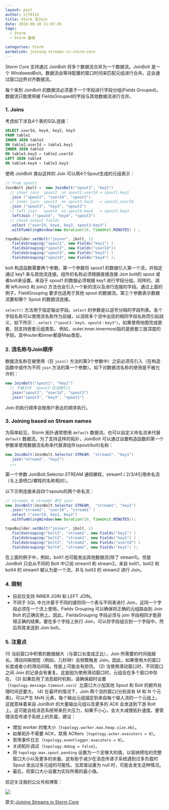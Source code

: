 ```yaml
---
layout: post
author: sjf0115
title: Storm 流Join
date: 2019-08-10 11:07:45
tags:
  - Storm
  - Storm 基础

categories: Storm
permalink: joining-streams-in-storm-core
---
```


Storm Core 支持通过 JoinBolt 将多个数据流合并为一个数据流。JoinBolt 是一个 WindowedBolt。数据流会等待配置的窗口时间来匹配元组进行合并。这会通过窗口边界对齐数据流。

每个来到 JoinBolt 的数据流必须基于一个字段进行字段分组(Fields Grouped)。数据流只能使用被 FieldsGrouped的字段与其他数据流进行合并。

### 1. Joins

考虑如下涉及4个表的SQL连接：
```sql
SELECT userId, key4, key2, key3
FROM table1
INNER JOIN table2
ON table2.userId = table1.key1
INNER JOIN table3
ON table3.key3 = table2.userId
LEFT JOIN table4
ON table4.key4 = table3.key3
```
使用 JoinBolt 类似这样的 Join 可以用4个Spout生成的元组表示：
```java
// from spout1
JoinBolt jbolt =  new JoinBolt("spout1", "key1")                     
  // inner join  spout2  on spout2.userId = spout1.key1
  .join ("spout2", "userId", "spout1")
  // inner join  spout3  on spout3.key3   = spout2.userId
  .join ("spout3", "key3", "spout2")      
  // left join   spout4  on spout4.key4   = spout3.key3
  .leftJoin ("spout4", "key4", "spout3")      
  // chose output fields
  .select ("userId, key4, key2, spout3:key3")
  .withTumblingWindow(new Duration(10, TimeUnit.MINUTES) ) ;

topoBuilder.setBolt("joiner", jbolt, 1)
  .fieldsGrouping("spout1", new Fields("key1") )
  .fieldsGrouping("spout2", new Fields("userId"))
  .fieldsGrouping("spout3", new Fields("key3") )
  .fieldsGrouping("spout4", new Fields("key4") );
```
bolt 构造函数需要两个参数，第一个参数将 spout1 的数据引入第一个流，并指定通过 key1 来与其他流连接。组件的名称必须根据直接连接 Join bolt的 spout 或者bolt来设置。来自于 spout1 的数据必须根据 key1 进行字段分组。同样的，调用 leftJoin() 和 join() 方法也会引入一个新的流以及进行连接的字段。通过上面的例子，FieldGrouping 要求也适用于其他 spout 的数据流。第三个参数表示数据流要和哪个 Spout 的数据流连接。

`select()` 方法用于指定输出字段。`select` 的参数是以逗号分隔的字段列表。各个字段名称可以使用流名称作为前缀，以消除多个流中出现的相同字段名称而引起歧义，如下所示：`.select（"spout3：key3，spout4：key3"）`。如果使用地图完成嵌套，则支持嵌套元组类型。 例如，outer.inner.innermost指的是嵌套三层深度的字段，其中outer和inner都是Map类型。

### 2. 流名称与Join顺序

数据流名称在被使用（在 `join()` 方法的第3个参数中）之前必须先引入（在构造函数中或作为不同 `join` 方法的第一个参数）。如下对数据流名称的使用是不被允许的：
```java
new JoinBolt("spout1", "key1")
  // 不被允许 'spout3'还没被引入            
  .join("spout2", "userId", "spout3")
  .join("spout3", "key3", "spout1")
```
Join 的执行顺序会按用户表达的顺序执行。

### 3. Joining based on Stream names

为简单起见，Storm 拓扑通常使用 `default` 数据流。也可以自定义命名流来代替 `default` 数据流。为了支持这样的拓扑，JoinBolt 可以通过设置构造函数的第一个参数来使用数据流名称来代替源组件(spout/bolt)名称：
```java
new JoinBolt(JoinBolt.Selector.STREAM, "stream1", "key1")
  .join("stream2", "key2")
  ...
```
第一个参数 JoinBolt.Selector.STREAM 通知螺栓，stream1 / 2/3/4引用命名流（与上游喷口/螺栓的名称相对）。

以下示例连接来自四个spouts的两个命名流：
```java
// stream1 与 stream2 进行 join
new JoinBolt(JoinBolt.Selector.STREAM,  "stream1", "key1")
  .join("stream2", "userId", "stream1" )
  .select ("userId, key1, key2")
  .withTumblingWindow(new Duration(10, TimeUnit.MINUTES));

topoBuilder.setBolt("joiner", jbolt, 1)
  .fieldsGrouping("bolt1", "stream1", new Fields("key1") )
  .fieldsGrouping("bolt2", "stream1", new Fields("key1") )
  .fieldsGrouping("bolt3", "stream2", new Fields("userId") )
  .fieldsGrouping("bolt4", "stream1", new Fields("key1") );
```
在上面的例子中，例如，bolt1 也可能发出其他数据流(除了 stream1)。但是 JoinBolt 只会从不同的 Bolt 中订阅 stream1 和 stream2。来自 bolt1，bolt2 和 bolt4 的 stream1 被认为是一个流，并与 bolt3 的 stream2 进行 Join。

### 4. 限制

- 目前仅支持 INNER JOIN 和 LEFT JOIN。
- 不同于 SQL 中允许基于不同的键将同一个表与不同表进行 Join，这同一个字段必须在一个流上使用。Fields Grouping 可以确保将正确的元组路由到 Join Bolt 的正确实例上。因此，FieldsGrouping 字段必须与 join 字段相同才能获得正确的结果。要在多个字段上执行 Join，可以将字段组合到一个字段中，然后将其发送到 Join bolt。

### 5. 注意点

(1) 当前窗口中积累的数据越大（与窗口长度成正比），Join 所需要的时间就越长。滑动间隔很短（例如，几秒钟）会频繁触发 Join。因此，如果使用大的窗口长度或者小的滑动间隔，性能上可能会有损伤。
(2) 当使用滑动窗口时，不同窗口之间 Join 的记录会有重复。这是因为使用滑动窗口时，元组会在多个窗口中存在。
(3) 如果启用了消息超时机制，请确保超时设置（`topology.message.timeout.secs`）比窗口大小加其他 Spout 和  Bolt 的额外处理时间还要大。
(4) 在最坏的情况下，Join 两个流的窗口(分别具有 M 和 N 个元素)，可以产生 MxN 元素，每个输出元组锚定到来自每个输入流的一个元组上。这就意味着来自 JoinBolt 的大量输出元组以及更多的 ACK 会发送到下游 Bolt 上。这可能会给消息系统带来巨大压力，如果不小心，会大大减慢拓扑速度。要管理消息传递子系统上的负载，建议：
- 增加 worker 的堆大小（`topology.worker.max.heap.size.mb`）。
- 如果拓扑不需要 ACK，禁用 ACKers（`topology.acker.executors = 0`）。
- 禁用事件日志（`topology.eventlogger.executors = 0`）。
- 关闭拓扑调试（`topology.debug = false`）。
- 将 `topology.max.spout.pending` 设置为一个足够大的值，以容纳预估的完整窗口大小以及更多的余量。这有助于减少在消息传递子系统遇到过多负载时 Spout 发出过多元组的可能性。当其值设置为 null 时，可能会发生这种情况。
- 最后，将窗口大小设置为实际所需的最小值。

欢迎关注我的公众号和博客：

![](https://github.com/sjf0115/PubLearnNotes/blob/master/image/Other/smartsi.jpg?raw=true)

原文:[Joining Streams in Storm Core](https://storm.apache.org/releases/2.0.0/Joins.html)
